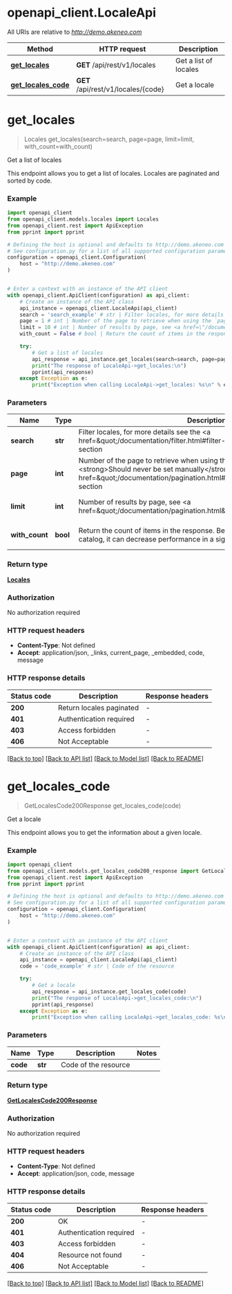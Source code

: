# openapi_client.LocaleApi

All URIs are relative to *http://demo.akeneo.com*

Method | HTTP request | Description
------------- | ------------- | -------------
[**get_locales**](LocaleApi.md#get_locales) | **GET** /api/rest/v1/locales | Get a list of locales
[**get_locales_code**](LocaleApi.md#get_locales_code) | **GET** /api/rest/v1/locales/{code} | Get a locale


# **get_locales**
> Locales get_locales(search=search, page=page, limit=limit, with_count=with_count)

Get a list of locales

This endpoint allows you to get a list of locales. Locales are paginated and sorted by code.

### Example


```python
import openapi_client
from openapi_client.models.locales import Locales
from openapi_client.rest import ApiException
from pprint import pprint

# Defining the host is optional and defaults to http://demo.akeneo.com
# See configuration.py for a list of all supported configuration parameters.
configuration = openapi_client.Configuration(
    host = "http://demo.akeneo.com"
)


# Enter a context with an instance of the API client
with openapi_client.ApiClient(configuration) as api_client:
    # Create an instance of the API class
    api_instance = openapi_client.LocaleApi(api_client)
    search = 'search_example' # str | Filter locales, for more details see the <a href=\"/documentation/filter.html#filter-locales\">Filters</a> section (optional)
    page = 1 # int | Number of the page to retrieve when using the `page` pagination method type. <strong>Should never be set manually</strong>, see <a href=\"/documentation/pagination.html#pagination\">Pagination</a> section (optional) (default to 1)
    limit = 10 # int | Number of results by page, see <a href=\"/documentation/pagination.html\">Pagination</a> section (optional) (default to 10)
    with_count = False # bool | Return the count of items in the response. Be carefull with that, on a big catalog, it can decrease performance in a significative way (optional) (default to False)

    try:
        # Get a list of locales
        api_response = api_instance.get_locales(search=search, page=page, limit=limit, with_count=with_count)
        print("The response of LocaleApi->get_locales:\n")
        pprint(api_response)
    except Exception as e:
        print("Exception when calling LocaleApi->get_locales: %s\n" % e)
```



### Parameters


Name | Type | Description  | Notes
------------- | ------------- | ------------- | -------------
 **search** | **str**| Filter locales, for more details see the &lt;a href&#x3D;\&quot;/documentation/filter.html#filter-locales\&quot;&gt;Filters&lt;/a&gt; section | [optional] 
 **page** | **int**| Number of the page to retrieve when using the &#x60;page&#x60; pagination method type. &lt;strong&gt;Should never be set manually&lt;/strong&gt;, see &lt;a href&#x3D;\&quot;/documentation/pagination.html#pagination\&quot;&gt;Pagination&lt;/a&gt; section | [optional] [default to 1]
 **limit** | **int**| Number of results by page, see &lt;a href&#x3D;\&quot;/documentation/pagination.html\&quot;&gt;Pagination&lt;/a&gt; section | [optional] [default to 10]
 **with_count** | **bool**| Return the count of items in the response. Be carefull with that, on a big catalog, it can decrease performance in a significative way | [optional] [default to False]

### Return type

[**Locales**](Locales.md)

### Authorization

No authorization required

### HTTP request headers

 - **Content-Type**: Not defined
 - **Accept**: application/json, _links, current_page, _embedded, code, message

### HTTP response details

| Status code | Description | Response headers |
|-------------|-------------|------------------|
**200** | Return locales paginated |  -  |
**401** | Authentication required |  -  |
**403** | Access forbidden |  -  |
**406** | Not Acceptable |  -  |

[[Back to top]](#) [[Back to API list]](../README.md#documentation-for-api-endpoints) [[Back to Model list]](../README.md#documentation-for-models) [[Back to README]](../README.md)

# **get_locales_code**
> GetLocalesCode200Response get_locales_code(code)

Get a locale

This endpoint allows you to get the information about a given locale.

### Example


```python
import openapi_client
from openapi_client.models.get_locales_code200_response import GetLocalesCode200Response
from openapi_client.rest import ApiException
from pprint import pprint

# Defining the host is optional and defaults to http://demo.akeneo.com
# See configuration.py for a list of all supported configuration parameters.
configuration = openapi_client.Configuration(
    host = "http://demo.akeneo.com"
)


# Enter a context with an instance of the API client
with openapi_client.ApiClient(configuration) as api_client:
    # Create an instance of the API class
    api_instance = openapi_client.LocaleApi(api_client)
    code = 'code_example' # str | Code of the resource

    try:
        # Get a locale
        api_response = api_instance.get_locales_code(code)
        print("The response of LocaleApi->get_locales_code:\n")
        pprint(api_response)
    except Exception as e:
        print("Exception when calling LocaleApi->get_locales_code: %s\n" % e)
```



### Parameters


Name | Type | Description  | Notes
------------- | ------------- | ------------- | -------------
 **code** | **str**| Code of the resource | 

### Return type

[**GetLocalesCode200Response**](GetLocalesCode200Response.md)

### Authorization

No authorization required

### HTTP request headers

 - **Content-Type**: Not defined
 - **Accept**: application/json, code, message

### HTTP response details

| Status code | Description | Response headers |
|-------------|-------------|------------------|
**200** | OK |  -  |
**401** | Authentication required |  -  |
**403** | Access forbidden |  -  |
**404** | Resource not found |  -  |
**406** | Not Acceptable |  -  |

[[Back to top]](#) [[Back to API list]](../README.md#documentation-for-api-endpoints) [[Back to Model list]](../README.md#documentation-for-models) [[Back to README]](../README.md)

